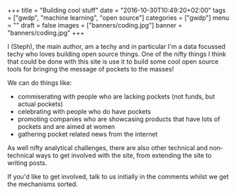 +++
title = "Building cool stuff"
date = "2016-10-30T10:49:20+02:00"
tags = ["gwdp", "machine learning", "open source"]
categories = ["gwdp"]
menu = ""
draft = false
images = ["banners/coding.jpg"]
banner = "banners/coding.jpg"
+++

I (Steph), the main author, am a techy and in particular I'm a data focussed techy who loves building open source things. One of the nifty things I think that could be done with this site is use it to build some cool open source tools for bringing the message of pockets to the masses!

We can do things like:

- commiserating with people who are lacking pockets (not funds, but actual pockets)
- celebrating with people who do have pockets
- promoting companies who are showcasing products that have lots of pockets and are aimed at women
- gathering pocket related news from the internet

As well nifty analytical challenges, there are also other technical and non-technical ways to get involved with the site, from extending the site to writing posts.

If you'd like to get involved, talk to us initially in the comments whilst we get the mechanisms sorted.

